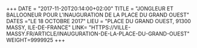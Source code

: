 +++
DATE = "2017-11-20T20:14:00+02:00"
TITLE = "JONGLEUR ET BALLOONEUR POUR L'INAUGURATION DE LA PLACE DU GRAND OUEST"
DATES ="LE 18 OCTOBRE 2017"
LIEU = "PLACE DU GRAND OUEST, 91300 MASSY, ILE-DE-FRANCE"
LINK= "HTTPS://VILLE-MASSY.FR/ARTICLE/INAUGURATION-DE-LA-PLACE-DU-GRAND-OUEST"
WEIGHT=9999925
+++